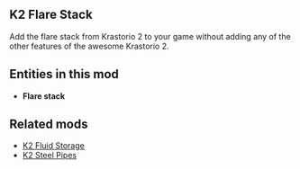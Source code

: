 ## K2 Flare Stack

Add the flare stack from Krastorio 2 to your game without adding any of the other features of the awesome Krastorio 2.

## Entities in this mod

- **Flare stack**

## Related mods

- [K2 Fluid Storage](https://mods.factorio.com/mod/k2-fluid-storage)
- [K2 Steel Pipes](https://mods.factorio.com/mod/k2-steel-pipes)
